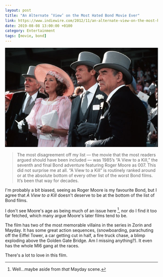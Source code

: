 ```yaml
---
layout: post
title: "An Alternate ‘View’ on the Most Hated Bond Movie Ever"
link: https://www.indiewire.com/2012/11/an-alternate-view-on-the-most-hated-bond-movie-ever-128899/
date: 2019-08-08 13:00:00 +0100
category: Entertainment
tags: [movie, bond]
---
```


<center>
	<img src="/images/2019/8/view-to-a-kill.png" alt="A View to a Kill" class="image-single" />
</center>

>The most disagreement off my list — the movie that the most readers argued should have been included — was 1985’s “A View to a Kill,” the seventh and final Bond adventure featuring Roger Moore as 007. This did not surprise me at all. “A View to a Kill” is routinely ranked around or at the absolute bottom of every other list of the worst Bond films. It’s been that way for decades.

I'm probably a bit biased, seeing as Roger Moore is my favourite Bond, but I agree that _A View to a Kill_ doesn't deserve to be at the bottom of the list of Bond films. 

I don't see Moore's age as being much of an issue here [^1], nor do I find it too far fetched, which many argue Moore's later films tend to be.

The film has two of the most memorable villains in the series in Zorin and Mayday. It has some great action sequences, (snowboarding, parachuting off the Eiffel Tower, a car getting cut in half, a fire truck chase, a blimp exploding above the Golden Gate Bridge. Am I missing anything?). It even has the whole MI6 gang at the races.

There's a lot to love in this film.

[^1]:Well...maybe aside from _that_ Mayday scene.